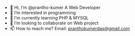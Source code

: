 - 👋 Hi, I’m @prantho-kumer A Web Developer
- 👀 I’m interested in programming
- 🌱 I’m currently learning PHP & MYSQL
- 💞️ I’m looking to collaborate on Web project
- 📫 How to reach me? Email: pranthokumerdas@gmail.com 

<!---
prantho-kumer/prantho-kumer is a ✨ special ✨ repository because its `README.md` (this file) appears on your GitHub profile.
You can click the Preview link to take a look at your changes.
--->
